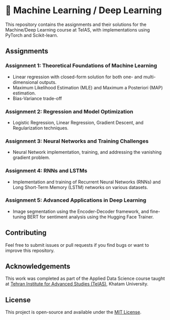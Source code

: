 # 🤖 Machine Learning / Deep Learning
This repository contains the assignments and their solutions for the Machine/Deep Learning course at TeIAS, with implementations using PyTorch and Scikit-learn. 

## Assignments
 
### Assignment 1: Theoretical Foundations of Machine Learning
  - Linear regression with closed-form solution for both one- and multi-dimensional outputs.
  - Maximum Likelihood Estimation (MLE) and Maximum a Posteriori (MAP) estimation.
  - Bias-Variance trade-off

### Assignment 2: Regression and Model Optimization
  - Logistic Regression, Linear Regression, Gradient Descent, and Regularization techniques.

### Assignment 3: Neural Networks and Training Challenges
  - Neural Network implementation, training, and addressing the vanishing gradient problem.

### Assignment 4: RNNs and LSTMs
  - Implementation and training of Recurrent Neural Networks (RNNs) and Long Short-Term Memory (LSTM) networks on various datasets.

### Assignment 5: Advanced Applications in Deep Learning
  -  Image segmentation using the Encoder-Decoder framework, and fine-tuning BERT for sentiment analysis using the Hugging Face Trainer.


<!--    <a href="https://colab.research.google.com/github/sinaabbasi1/applied-data-science/blob/main/Assignments/Assignment%2002/ADS_Assignment_02.ipynb"><img alt="Open in Colab" src="https://colab.research.google.com/assets/colab-badge.svg"></a>
    <a href="https://github.com/sinaabbasi1/applied-data-science/blob/bac4587e3e7a5bd267a0344b914ac35f4be0b42b/Assignments/Assignment%2002/ADS_Assignment_02.ipynb"><img alt="Open in Github" src="https://img.shields.io/badge/​-Open%20in%20Github-purple?logo=github&logoColor=4807a3&style=flat"></a>
-->

## Contributing

Feel free to submit issues or pull requests if you find bugs or want to improve this repository.

## Acknowledgements

This work was completed as part of the Applied Data Science course taught at [Tehran Institute for Advanced Studies (TeIAS)](https://teias.institute/), Khatam University.

## License

This project is open-source and available under the [MIT License](LICENSE).
